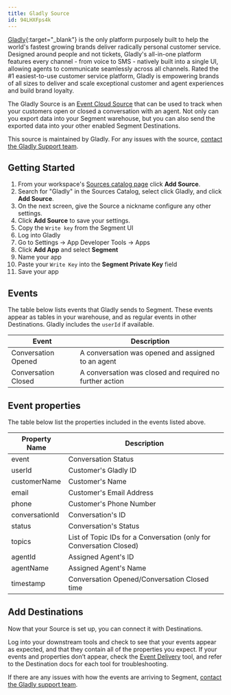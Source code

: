 ```yaml
---
title: Gladly Source
id: 94LHXFps4k
---
```


[Gladly](https://www.gladly.com/){:target="_blank"} is the only platform purposely built to help the world's fastest growing brands deliver radically personal customer service. Designed around people and not tickets, Gladly's all-in-one platform features every channel - from voice to SMS - natively built into a single UI, allowing agents to communicate seamlessly across all channels. Rated the #1 easiest-to-use customer service platform, Gladly is empowering brands of all sizes to deliver and scale exceptional customer and agent experiences and build brand loyalty.

The Gladly Source is an [Event Cloud Source](/docs/sources#event-cloud-sources) that can be used to track when your customers open or closed a conversation with an agent. Not only can you export data into your Segment warehouse, but you can also send the exported data into your other enabled Segment Destinations.

This source is maintained by Gladly. For any issues with the source, [contact the Gladly Support team](mailto:support@gladly.com).

## Getting Started

1. From your workspace's [Sources catalog page](https://app.segment.com/goto-my-workspace/sources/catalog) click **Add Source**.
2. Search for "Gladly" in the Sources Catalog, select click Gladly, and click **Add Source**.
3. On the next screen, give the Source a nickname configure any other settings. 
5. Click **Add Source** to save your settings.
6. Copy the `Write key` from the Segment UI
7. Log into Gladly
8. Go to Settings -> App Developer Tools -> Apps
9. Click **Add App** and select **Segment**
10. Name your app
11. Paste your `Write Key` into the **Segment Private Key** field
12. Save your app

## Events

The table below lists events that Gladly sends to Segment. These events appear as tables in your warehouse, and as regular events in other Destinations. Gladly includes the `userId` if available.

| Event               | Description                                              |
| ------------------- | -------------------------------------------------------- |
| Conversation Opened | A conversation was opened and assigned to an agent       |
| Conversation Closed | A conversation was closed and required no further action |

## Event properties

The table below list the properties included in the events listed above.

| Property Name  | Description                                                         |
| -------------- | ------------------------------------------------------------------- |
| event          | Conversation Status                                                 |
| userId         | Customer's Gladly ID                                                |
| customerName   | Customer's Name                                                     |
| email          | Customer's Email Address                                            |
| phone          | Customer's Phone Number                                             |
| conversationId | Conversation's ID                                                   |
| status         | Conversation's Status                                               |
| topics         | List of Topic IDs for a Conversation (only for Conversation Closed) |
| agentId        | Assigned Agent's ID                                                 |
| agentName      | Assigned Agent's Name                                               |
| timestamp      | Conversation Opened/Conversation Closed time                        |

## Add Destinations

Now that your Source is set up, you can connect it with Destinations.

Log into your downstream tools and check to see that your events appear as expected, and that they contain all of the properties you expect. If your events and properties don’t appear, check the [Event Delivery](https://segment.com/docs/connections/event-delivery/) tool, and refer to the Destination docs for each tool for troubleshooting.

If there are any issues with how the events are arriving to Segment, [contact the Gladly support team](mailto:support@gladly.com).
